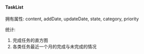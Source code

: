 #### TaskList

拥有属性:
content, addDate, updateDate, state,
category, priority

统计:

1. 完成任务的直方图
2. 各类任务最近一个月的完成与未完成的情况

